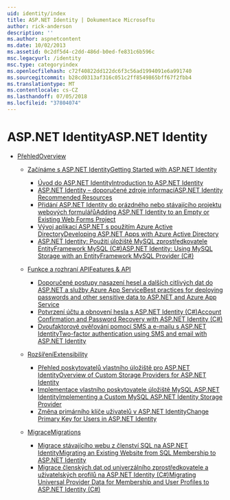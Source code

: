 ```yaml
---
uid: identity/index
title: ASP.NET Identity | Dokumentace Microsoftu
author: rick-anderson
description: ''
ms.author: aspnetcontent
ms.date: 10/02/2013
ms.assetid: 0c2df5d4-c2dd-486d-b0ed-fe831c6b596c
msc.legacyurl: /identity
msc.type: categoryindex
ms.openlocfilehash: c72f40822dd122dc6f3c56ad1994091e6a991740
ms.sourcegitcommit: b28cd0313af316c051c2ff8549865bff67f2fbb4
ms.translationtype: MT
ms.contentlocale: cs-CZ
ms.lasthandoff: 07/05/2018
ms.locfileid: "37804074"
---
```

<a name="aspnet-identity"></a><span data-ttu-id="4e032-102">ASP.NET Identity</span><span class="sxs-lookup"><span data-stu-id="4e032-102">ASP.NET Identity</span></span>
====================
- [<span data-ttu-id="4e032-103">Přehled</span><span class="sxs-lookup"><span data-stu-id="4e032-103">Overview</span></span>](overview/index.md)

    - [<span data-ttu-id="4e032-104">Začínáme s ASP.NET Identity</span><span class="sxs-lookup"><span data-stu-id="4e032-104">Getting Started with ASP.NET Identity</span></span>](overview/getting-started/index.md)

        - [<span data-ttu-id="4e032-105">Úvod do ASP.NET Identity</span><span class="sxs-lookup"><span data-stu-id="4e032-105">Introduction to ASP.NET Identity</span></span>](overview/getting-started/introduction-to-aspnet-identity.md)
        - [<span data-ttu-id="4e032-106">ASP.NET Identity – doporučené zdroje informací</span><span class="sxs-lookup"><span data-stu-id="4e032-106">ASP.NET Identity Recommended Resources</span></span>](overview/getting-started/aspnet-identity-recommended-resources.md)
        - [<span data-ttu-id="4e032-107">Přidání ASP.NET Identity do prázdného nebo stávajícího projektu webových formulářů</span><span class="sxs-lookup"><span data-stu-id="4e032-107">Adding ASP.NET Identity to an Empty or Existing Web Forms Project</span></span>](overview/getting-started/adding-aspnet-identity-to-an-empty-or-existing-web-forms-project.md)
        - [<span data-ttu-id="4e032-108">Vývoj aplikací ASP.NET s použitím Azure Active Directory</span><span class="sxs-lookup"><span data-stu-id="4e032-108">Developing ASP.NET Apps with Azure Active Directory</span></span>](overview/getting-started/developing-aspnet-apps-with-windows-azure-active-directory.md)
        - [<span data-ttu-id="4e032-109">ASP.NET Identity: Použití úložiště MySQL zprostředkovatele EntityFramework MySQL (C#)</span><span class="sxs-lookup"><span data-stu-id="4e032-109">ASP.NET Identity: Using MySQL Storage with an EntityFramework MySQL Provider (C#)</span></span>](overview/getting-started/aspnet-identity-using-mysql-storage-with-an-entityframework-mysql-provider.md)
    - [<span data-ttu-id="4e032-110">Funkce a rozhraní API</span><span class="sxs-lookup"><span data-stu-id="4e032-110">Features & API</span></span>](overview/features-api/index.md)

        - [<span data-ttu-id="4e032-111">Doporučené postupy nasazení hesel a dalších citlivých dat do ASP.NET a služby Azure App Service</span><span class="sxs-lookup"><span data-stu-id="4e032-111">Best practices for deploying passwords and other sensitive data to ASP.NET and Azure App Service</span></span>](overview/features-api/best-practices-for-deploying-passwords-and-other-sensitive-data-to-aspnet-and-azure.md)
        - [<span data-ttu-id="4e032-112">Potvrzení účtu a obnovení hesla s ASP.NET Identity (C#)</span><span class="sxs-lookup"><span data-stu-id="4e032-112">Account Confirmation and Password Recovery with ASP.NET Identity (C#)</span></span>](overview/features-api/account-confirmation-and-password-recovery-with-aspnet-identity.md)
        - [<span data-ttu-id="4e032-113">Dvoufaktorové ověřování pomocí SMS a e-mailu s ASP.NET Identity</span><span class="sxs-lookup"><span data-stu-id="4e032-113">Two-factor authentication using SMS and email with ASP.NET Identity</span></span>](overview/features-api/two-factor-authentication-using-sms-and-email-with-aspnet-identity.md)
    - [<span data-ttu-id="4e032-114">Rozšíření</span><span class="sxs-lookup"><span data-stu-id="4e032-114">Extensibility</span></span>](overview/extensibility/index.md)

        - [<span data-ttu-id="4e032-115">Přehled poskytovatelů vlastního úložiště pro ASP.NET Identity</span><span class="sxs-lookup"><span data-stu-id="4e032-115">Overview of Custom Storage Providers for ASP.NET Identity</span></span>](overview/extensibility/overview-of-custom-storage-providers-for-aspnet-identity.md)
        - [<span data-ttu-id="4e032-116">Implementace vlastního poskytovatele úložiště MySQL ASP.NET Identity</span><span class="sxs-lookup"><span data-stu-id="4e032-116">Implementing a Custom MySQL ASP.NET Identity Storage Provider</span></span>](overview/extensibility/implementing-a-custom-mysql-aspnet-identity-storage-provider.md)
        - [<span data-ttu-id="4e032-117">Změna primárního klíče uživatelů v ASP.NET Identity</span><span class="sxs-lookup"><span data-stu-id="4e032-117">Change Primary Key for Users in ASP.NET Identity</span></span>](overview/extensibility/change-primary-key-for-users-in-aspnet-identity.md)
    - [<span data-ttu-id="4e032-118">Migrace</span><span class="sxs-lookup"><span data-stu-id="4e032-118">Migrations</span></span>](overview/migrations/index.md)

        - [<span data-ttu-id="4e032-119">Migrace stávajícího webu z členství SQL na ASP.NET Identity</span><span class="sxs-lookup"><span data-stu-id="4e032-119">Migrating an Existing Website from SQL Membership to ASP.NET Identity</span></span>](overview/migrations/migrating-an-existing-website-from-sql-membership-to-aspnet-identity.md)
        - [<span data-ttu-id="4e032-120">Migrace členských dat od univerzálního zprostředkovatele a uživatelských profilů na ASP.NET Identity (C#)</span><span class="sxs-lookup"><span data-stu-id="4e032-120">Migrating Universal Provider Data for Membership and User Profiles to ASP.NET Identity (C#)</span></span>](overview/migrations/migrating-universal-provider-data-for-membership-and-user-profiles-to-aspnet-identity.md)
